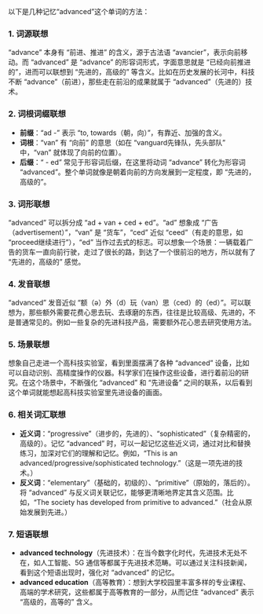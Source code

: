 以下是几种记忆“advanced”这个单词的方法：

### 1. 词源联想
“advance” 本身有 “前进、推进” 的含义，源于古法语 “avancier”，表示向前移动。而 “advanced” 是 “advance” 的形容词形式，字面意思就是 “已经向前推进的”，进而可以联想到 “先进的，高级的” 等含义。比如在历史发展的长河中，科技不断 “advance”（前进），那些走在前沿的成果就属于 “advanced”（先进的）技术。

### 2. 词根词缀联想
 - **前缀**：“ad -” 表示 “to, towards（朝，向）”，有靠近、加强的含义。
 - **词根**：“van” 有 “向前” 的意思（如在 “vanguard先锋队，先头部队” 中，“van” 就体现了向前的位置）。
 - **后缀**：“ - ed” 常见于形容词后缀，在这里将动词 “advance” 转化为形容词 “advanced”。整个单词就像是朝着向前的方向发展到一定程度，即 “先进的，高级的”。

### 3. 词形联想
“advanced” 可以拆分成 “ad + van + ced + ed”。“ad” 想象成 “广告（advertisement）”，“van” 是 “货车”，“ced” 近似 “ceed”（有走的意思，如 “proceed继续进行”），“ed” 当作过去式的标志。可以想象一个场景：一辆载着广告的货车一直向前行驶，走过了很长的路，到达了一个很前沿的地方，所以就有了 “先进的，高级的” 感觉。

### 4. 发音联想
“advanced” 发音近似 “额（ə）外（d）玩（van）思（ced）的（ed）”。可以联想为，那些额外需要花费心思去玩、去琢磨的东西，往往是比较高级、先进的，不是普通常见的。例如一些复杂的先进科技产品，需要额外花心思去研究使用方法。

### 5. 场景联想
想象自己走进一个高科技实验室，看到里面摆满了各种 “advanced” 设备，比如可以自动识别、高精度操作的仪器。科学家们在操作这些设备，进行着前沿的研究。在这个场景中，不断强化 “advanced” 和 “先进设备” 之间的联系，以后看到这个单词就能想起高科技实验室里先进设备的画面。

### 6. 相关词汇联想
 - **近义词**：“progressive”（进步的，先进的）、“sophisticated”（复杂精密的，高级的）。记忆 “advanced” 时，可以一起记忆这些近义词，通过对比和替换练习，加深对它们的理解和记忆。例如，“This is an advanced/progressive/sophisticated technology.”（这是一项先进的技术。）
 - **反义词**：“elementary”（基础的，初级的）、“primitive”（原始的，落后的）。将 “advanced” 与反义词关联记忆，能够更清晰地界定其含义范围。比如，“The society has developed from primitive to advanced.”（社会从原始发展到先进。）

### 7. 短语联想
 - **advanced technology**（先进技术）：在当今数字化时代，先进技术无处不在，如人工智能、5G 通信等都属于先进技术范畴。可以通过关注科技新闻，看到这个短语出现时，强化对 “advanced” 的记忆。
 - **advanced education**（高等教育）：想到大学校园里丰富多样的专业课程、高端的学术研究，这些都属于高等教育的一部分，从而记住 “advanced” 表示 “高级的，高等的” 含义。 